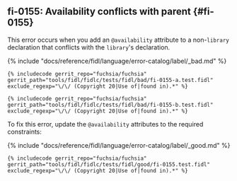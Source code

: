 ## fi-0155: Availability conflicts with parent {#fi-0155}

This error occurs when you add an `@availability` attribute to a non-`library`
declaration that conflicts with the `library`'s declaration.

{% include "docs/reference/fidl/language/error-catalog/label/_bad.md" %}

```fidl
{% includecode gerrit_repo="fuchsia/fuchsia" gerrit_path="tools/fidl/fidlc/tests/fidl/bad/fi-0155-a.test.fidl" exclude_regexp="\/\/ (Copyright 20|Use of|found in).*" %}
```

```fidl
{% includecode gerrit_repo="fuchsia/fuchsia" gerrit_path="tools/fidl/fidlc/tests/fidl/bad/fi-0155-b.test.fidl" exclude_regexp="\/\/ (Copyright 20|Use of|found in).*" %}
```

To fix this error, update the `@availability` attributes to the required
constraints:

{% include "docs/reference/fidl/language/error-catalog/label/_good.md" %}

```fidl
{% includecode gerrit_repo="fuchsia/fuchsia" gerrit_path="tools/fidl/fidlc/tests/fidl/good/fi-0155.test.fidl" exclude_regexp="\/\/ (Copyright 20|Use of|found in).*" %}
```
